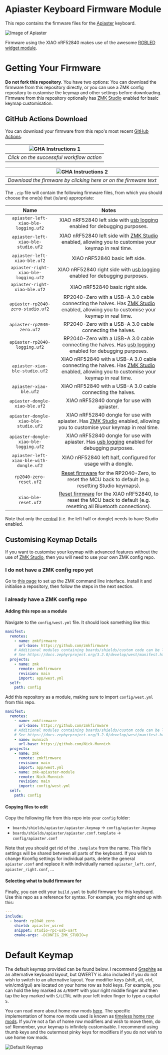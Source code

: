 # Apiaster Keyboard Firmware Module

This repo contains the firmware files for the [Apiaster](https://github.com/Nick-Munnich/apiaster) keyboard.

![Image of Apiaster](images/apiaster.jpg)

Firmware using the XIAO nRF52840 makes use of the awesome [RGBLED widget module](https://github.com/caksoylar/zmk-rgbled-widget).

# Getting Your Firmware

**Do not fork this repository**. You have two options: You can download the firmware from this repository directly, or you can use a ZMK config repository to customise the keymap and other settings before downloading. Firmware from this repository optionally has [ZMK Studio](https://zmk.dev/docs/features/studio) enabled for basic keymap customisation.

## GitHub Actions Download

You can download your firmware from this repo's most recent [GitHub Actions](https://github.com/Nick-Munnich/zmk-apiaster-module/actions).

| ![GHA Instructions 1](images/getting_action_1.png) | 
|:--:| 
| *Click on the successful workflow action* |

| ![GHA Instructions 2](images/getting_action_2.png) | 
|:--:| 
| *Download the firmware by clicking here or on the firmware text* |

The `.zip` file will contain the following firmware files, from which you should choose the one(s) that (is/are) appropriate:

|Name |Notes|
|:---:|:---:|
|`apiaster-left-xiao-ble-logging.uf2` |  XIAO nRF52840 left side with [usb logging](https://zmk.dev/docs/development/usb-logging) enabled for debugging purposes.  |
|`apiaster-left-xiao-ble-studio.uf2` |  XIAO nRF52840 left side with [ZMK Studio](https://zmk.dev/docs/config/studio) enabled, allowing you to customise your keymap in real time.          |
|`apiaster-left-xiao-ble.uf2` |  XIAO nRF52840 basic left side.          |
|`apiaster-right-xiao-ble-logging.uf2` |  XIAO nRF52840 right side with [usb logging](https://zmk.dev/docs/development/usb-logging) enabled for debugging purposes.          |
|`apiaster-right-xiao-ble.uf2` |   XIAO nRF52840 basic right side.          |
|`apiaster-rp2040-zero-studio.uf2` |   RP2040-Zero with a USB-A 3.0 cable connecting the halves. Has [ZMK Studio](https://zmk.dev/docs/config/studio) enabled, allowing you to customise your keymap in real time.          |
|`apiaster-rp2040-zero.uf2` |  RP2040-Zero with a USB-A 3.0 cable connecting the halves.          |
|`apiaster-rp2040-logging.uf2` |RP2040-Zero with a USB-A 3.0 cable connecting the halves.  Has [usb logging](https://zmk.dev/docs/development/usb-logging) enabled for debugging purposes. | 
|`apiaster-xiao-ble-studio.uf2` |  XIAO nRF52840 with a USB-A 3.0 cable connecting the halves. Has [ZMK Studio](https://zmk.dev/docs/config/studio) enabled, allowing you to customise your keymap in real time.           |
|`apiaster-xiao-ble.uf2` |  XIAO nRF52840 with a USB-A 3.0 cable connecting the halves.          |
|`apiaster-dongle-xiao-ble.uf2` |  XIAO nRF52840 dongle for use with apiaster.          |
|`apiaster-dongle-xiao-ble-studio.uf2` |XIAO nRF52840 dongle for use with apiaster. Has [ZMK Studio](https://zmk.dev/docs/config/studio) enabled, allowing you to customise your keymap in real time.|
|`apiaster-dongle-xiao-ble-logging.uf2` |XIAO nRF52840 dongle for use with apiaster. Has [usb logging](https://zmk.dev/docs/development/usb-logging) enabled for debugging purposes.|
|`apiaster-left-xiao-ble-with-dongle.uf2` |XIAO nRF52840 left half, configured for usage with a dongle. |
|`rp2040-zero-reset.uf2` |  [Reset firmware](https://zmk.dev/docs/troubleshooting/connection-issues#building-a-reset-firmware) for the RP2040-Zero, to reset the MCU back to default (e.g. resetting Studio keymaps).          |
|`xiao-ble-reset.uf2` |  [Reset firmware](https://zmk.dev/docs/troubleshooting/connection-issues#building-a-reset-firmware) for the XIAO nRF52840, to reset the MCU back to default (e.g. resetting all Bluetooth connections).           |

Note that only the [central](https://zmk.dev/docs/features/split-keyboards#central-and-peripheral-roles) (i.e. the left half or dongle) needs to have Studio enabled.

## Customising Keymap Details

If you want to customise your keymap with advanced features without the use of [ZMK Studio](https://zmk.dev/docs/features/studio), then you will need to use your own ZMK config repo.

### I do not have a ZMK config repo yet

Go to [this page](https://zmk.dev/docs/user-setup-cli) to set up the ZMK command line interface. Install it and initialise a repository, then follow the steps in the next section.

### I already have a ZMK config repo

#### Adding this repo as a module

Navigate to the `config/west.yml` file. It should look something like this:

```yaml
manifest:
  remotes:
    - name: zmkfirmware
      url-base: https://github.com/zmkfirmware
    # Additional modules containing boards/shields/custom code can be listed here as well
    # See https://docs.zephyrproject.org/3.2.0/develop/west/manifest.html#projects
  projects:
    - name: zmk
      remote: zmkfirmware
      revision: main
      import: app/west.yml
  self:
    path: config
```

Add this repository as a module, making sure to import `config/west.yml` from this repo.

```yaml
manifest:
  remotes:
    - name: zmkfirmware
      url-base: https://github.com/zmkfirmware
    # Additional modules containing boards/shields/custom code can be listed here as well
    # See https://docs.zephyrproject.org/3.2.0/develop/west/manifest.html#projects
    - name: munnich
      url-base: https://github.com/Nick-Munnich
  projects:
    - name: zmk
      remote: zmkfirmware
      revision: main
      import: app/west.yml
    - name: zmk-apiaster-module
      remote: Nick-Munnich
      revision: main
      import: config/west.yml
  self:
    path: config
```

#### Copying files to edit

Copy the following file from this repo into your `config` folder:

- `boards/shields/apiaster/apiaster.keymap` -> `config/apiaster.keymap`
- `boards/shields/apiaster/apiaster.conf.template` -> `config/apiaster.conf`

Note that you should get rid of the `.template` from the name. This file's settings will be shared between all parts of the keyboard. If you wish to change Kconfig settings for individual parts, delete the general `apiaster.conf` and replace it with individually named `apiaster_left.conf`, `apiaster_right.conf`, ...

#### Selecting what to build firmware for

Finally, you can edit your `build.yaml` to build firmware for this keyboard. Use this repo as a reference for syntax. For example, you might end up with this:

```yaml
---
include:
  - board: rp2040_zero
    shield: apiaster_wired
    snippet: studio-rpc-usb-uart
    cmake-args: -DCONFIG_ZMK_STUDIO=y
```

# Default Keymap

The default keymap provided can be found below. I recommend [Graphite](https://github.com/rdavison/graphite-layout) as an alternative keyboard layout, but QWERTY is also included if you do not wish to switch to an alternative layout. Your modifier keys (shift, alt, ctrl, win/cmd/gui) are located on your home row as hold keys. For example, you can hold the key marked as `A/RSHFT` with your right middle finger and then tap the key marked with `S/LCTRL` with your left index finger to type a capital `S`.

You can read more about home row mods [here](https://precondition.github.io/home-row-mods). The specific implementation of home row mods used is known as [timeless home row mods](https://github.com/urob/zmk-config?tab=readme-ov-file#timeless-homerow-mods). If you're not a fan of home row modifiers and wish to move them, do so! Remember, your keymap is infinitely customisable. I recommend using thumb keys and the outermost pinky keys for modifiers if you do not wish to use home row mods.

![Default Keymap](images/my_keymap.svg)